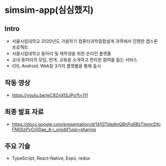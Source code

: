 # simsim-app(심심했지)

## Intro
- 서울시립대학교 2020년도 가을학기 컴퓨터과학종합설계 과목에서 진행한 캡스톤 프로젝트
- 서울시립대학교 동아리 및 재학생을 위한 온라인 플랫폼
- 교내 동아리의 모임, 번개, 교육을 소개하고 편리한 참여를 돕는 서비스
- iOS, Android, Web등 3가지 플랫폼을 통해 출시

## 작동 영상
- https://youtu.be/wC8ZnXtSJPo?t=111

## 최종 발표 자료
- https://docs.google.com/presentation/d/141GTbkdmQBnPu6BzTIemcDfoFN0SzPyCr00ae_A-i_g/edit?usp=sharing

## 주요 기술
- TypeScript, React-Native, Expo, redux
